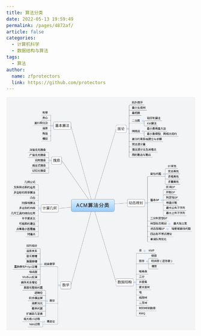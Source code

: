 ```yaml
---
title: 算法分类
date: 2022-05-13 19:59:49
permalink: /pages/4872af/
article: false
categories:
  - 计算机科学
  - 数据结构与算法
tags:
  - 算法
author: 
  name: zfprotectors
  link: https://github.com/protectors
---
```


![算法分类](./photo.assets/classification-algorithm.jpg)